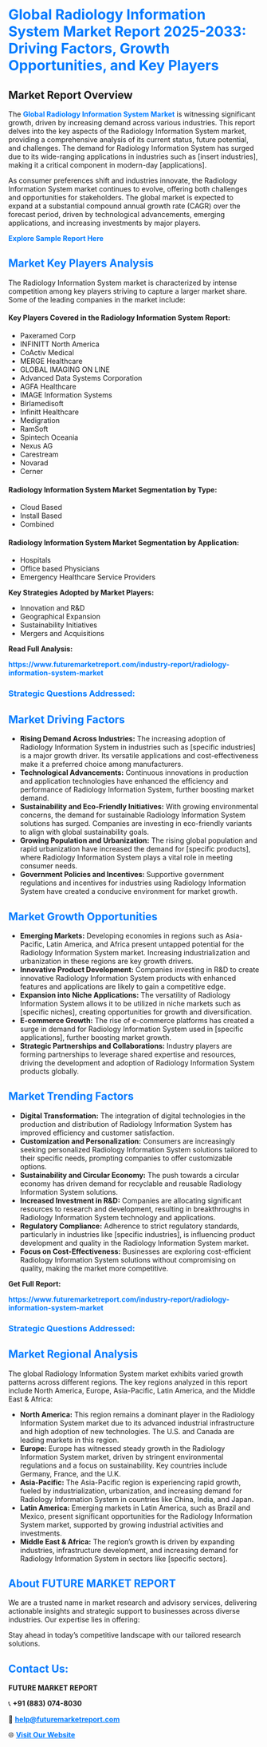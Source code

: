 <h1 style="color: #007BFF;">Global Radiology Information System Market Report 2025-2033: Driving Factors, Growth Opportunities, and Key Players</h1>

<section id="overview">
<h2>Market Report Overview</h2>
<p>The <a href="https://www.futuremarketreport.com/industry-report/radiology-information-system-market" style="color: #007BFF; text-decoration: none;"><strong>Global Radiology Information System Market</strong></a> is witnessing significant growth, driven by increasing demand across various industries. This report delves into the key aspects of the Radiology Information System market, providing a comprehensive analysis of its current status, future potential, and challenges. The demand for Radiology Information System has surged due to its wide-ranging applications in industries such as [insert industries], making it a critical component in modern-day [applications].</p>
<p>As consumer preferences shift and industries innovate, the Radiology Information System market continues to evolve, offering both challenges and opportunities for stakeholders. The global market is expected to expand at a substantial compound annual growth rate (CAGR) over the forecast period, driven by technological advancements, emerging applications, and increasing investments by major players.</p>
</section>

<section id="overview">
<p><a href="https://www.futuremarketreport.com/request-sample/reportId=59959" style="color: #007BFF; text-decoration: none;"><strong>Explore Sample Report Here</strong></a></p>
</section>

<section id="key-players">
<h2 style="color: #007BFF;">Market Key Players Analysis</h2>
<p>The Radiology Information System market is characterized by intense competition among key players striving to capture a larger market share. Some of the leading companies in the market include:</p>
<h4>Key Players Covered in the Radiology Information System Report:</h4>
<ul><li>Paxeramed Corp</li><li>INFINITT North America</li><li>CoActiv Medical</li><li>MERGE Healthcare</li><li>GLOBAL IMAGING ON LINE</li><li>Advanced Data Systems Corporation</li><li>AGFA Healthcare</li><li>IMAGE Information Systems</li><li>Birlamedisoft</li><li>Infinitt Healthcare</li><li>Medigration</li><li>RamSoft</li><li>Spintech Oceania</li><li>Nexus AG</li><li>Carestream</li><li>Novarad</li><li>Cerner</li></ul>
<h4>Radiology Information System Market Segmentation by Type:</h4>
<ul><li>Cloud Based</li><li>Install Based</li><li>Combined</li></ul>

<h4>Radiology Information System Market Segmentation by Application:</h4>
<ul><li>Hospitals</li><li>Office based Physicians</li><li>Emergency Healthcare Service Providers</li></ul>
<p><strong>Key Strategies Adopted by Market Players:</strong></p>
<ul>
<li>Innovation and R&D</li>
<li>Geographical Expansion</li>
<li>Sustainability Initiatives</li>
<li>Mergers and Acquisitions</li>
</ul>
</section>

<section>
<p><strong>Read Full Analysis: </strong></p><a href="https://www.futuremarketreport.com/industry-report/radiology-information-system-market" style="color: #007BFF; text-decoration: none;"><strong>https://www.futuremarketreport.com/industry-report/radiology-information-system-market</strong></a>
<h3 style="color: #007BFF;">Strategic Questions Addressed:</h3>
</section>

<section id="driving-factors">
<h2 style="color: #007BFF;">Market Driving Factors</h2>
<ul>
<li><strong>Rising Demand Across Industries:</strong> The increasing adoption of Radiology Information System in industries such as [specific industries] is a major growth driver. Its versatile applications and cost-effectiveness make it a preferred choice among manufacturers.</li>
<li><strong>Technological Advancements:</strong> Continuous innovations in production and application technologies have enhanced the efficiency and performance of Radiology Information System, further boosting market demand.</li>
<li><strong>Sustainability and Eco-Friendly Initiatives:</strong> With growing environmental concerns, the demand for sustainable Radiology Information System solutions has surged. Companies are investing in eco-friendly variants to align with global sustainability goals.</li>
<li><strong>Growing Population and Urbanization:</strong> The rising global population and rapid urbanization have increased the demand for [specific products], where Radiology Information System plays a vital role in meeting consumer needs.</li>
<li><strong>Government Policies and Incentives:</strong> Supportive government regulations and incentives for industries using Radiology Information System have created a conducive environment for market growth.</li>
</ul>
</section>

<section id="growth-opportunities">
<h2 style="color: #007BFF;">Market Growth Opportunities</h2>
<ul>
<li><strong>Emerging Markets:</strong> Developing economies in regions such as Asia-Pacific, Latin America, and Africa present untapped potential for the Radiology Information System market. Increasing industrialization and urbanization in these regions are key growth drivers.</li>
<li><strong>Innovative Product Development:</strong> Companies investing in R&D to create innovative Radiology Information System products with enhanced features and applications are likely to gain a competitive edge.</li>
<li><strong>Expansion into Niche Applications:</strong> The versatility of Radiology Information System allows it to be utilized in niche markets such as [specific niches], creating opportunities for growth and diversification.</li>
<li><strong>E-commerce Growth:</strong> The rise of e-commerce platforms has created a surge in demand for Radiology Information System used in [specific applications], further boosting market growth.</li>
<li><strong>Strategic Partnerships and Collaborations:</strong> Industry players are forming partnerships to leverage shared expertise and resources, driving the development and adoption of Radiology Information System products globally.</li>
</ul>
</section>

<section id="trending-factors">
<h2 style="color: #007BFF;">Market Trending Factors</h2>
<ul>
<li><strong>Digital Transformation:</strong> The integration of digital technologies in the production and distribution of Radiology Information System has improved efficiency and customer satisfaction.</li>
<li><strong>Customization and Personalization:</strong> Consumers are increasingly seeking personalized Radiology Information System solutions tailored to their specific needs, prompting companies to offer customizable options.</li>
<li><strong>Sustainability and Circular Economy:</strong> The push towards a circular economy has driven demand for recyclable and reusable Radiology Information System solutions.</li>
<li><strong>Increased Investment in R&D:</strong> Companies are allocating significant resources to research and development, resulting in breakthroughs in Radiology Information System technology and applications.</li>
<li><strong>Regulatory Compliance:</strong> Adherence to strict regulatory standards, particularly in industries like [specific industries], is influencing product development and quality in the Radiology Information System market.</li>
<li><strong>Focus on Cost-Effectiveness:</strong> Businesses are exploring cost-efficient Radiology Information System solutions without compromising on quality, making the market more competitive.</li>
</ul>
</section>

<section>
<p><strong>Get Full Report: </strong></p><a href="https://www.futuremarketreport.com/industry-report/radiology-information-system-market" style="color: #007BFF; text-decoration: none;"><strong>https://www.futuremarketreport.com/industry-report/radiology-information-system-market</strong></a>
<h3 style="color: #007BFF;">Strategic Questions Addressed:</h3>
</section>


<section id="regional-analysis">
<h2 style="color: #007BFF;">Market Regional Analysis</h2>
<p>The global Radiology Information System market exhibits varied growth patterns across different regions. The key regions analyzed in this report include North America, Europe, Asia-Pacific, Latin America, and the Middle East & Africa:</p>
<ul>
<li><strong>North America:</strong> This region remains a dominant player in the Radiology Information System market due to its advanced industrial infrastructure and high adoption of new technologies. The U.S. and Canada are leading markets in this region.</li>
<li><strong>Europe:</strong> Europe has witnessed steady growth in the Radiology Information System market, driven by stringent environmental regulations and a focus on sustainability. Key countries include Germany, France, and the U.K.</li>
<li><strong>Asia-Pacific:</strong> The Asia-Pacific region is experiencing rapid growth, fueled by industrialization, urbanization, and increasing demand for Radiology Information System in countries like China, India, and Japan.</li>
<li><strong>Latin America:</strong> Emerging markets in Latin America, such as Brazil and Mexico, present significant opportunities for the Radiology Information System market, supported by growing industrial activities and investments.</li>
<li><strong>Middle East & Africa:</strong> The region’s growth is driven by expanding industries, infrastructure development, and increasing demand for Radiology Information System in sectors like [specific sectors].</li>
</ul>
</section>

<footer>
<h2 style="color: #007BFF;">About FUTURE MARKET REPORT</h2>
<p>We are a trusted name in market research and advisory services, delivering actionable insights and strategic support to businesses across diverse industries. Our expertise lies in offering:</p>

<p>Stay ahead in today’s competitive landscape with our tailored research solutions.</p>

<h2 style="color: #007BFF;">Contact Us:</h2>
<p><strong>FUTURE MARKET REPORT</strong></p>
<p>📞 <strong>+91 (883) 074-8030</strong></p>
<p>📧 <strong><a href="mailto:help@futuremarketreport.com" style="color: #007BFF;">help@futuremarketreport.com</a></strong></p>
<p>🌐 <strong><a href="https://www.futuremarketreport.com/" style="color: #007BFF;">Visit Our Website</a></strong></p>
</footer>